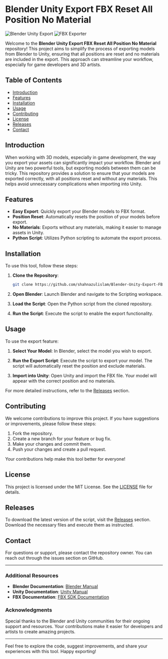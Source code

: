 # Blender Unity Export FBX Reset All Position No Material

![Blender Unity Export](https://img.shields.io/badge/Blender-Unity-4D8CBA?style=for-the-badge&logo=blender) ![FBX Exporter](https://img.shields.io/badge/FBX%20Exporter-Export-FF6F20?style=for-the-badge&logo=adobe) 

Welcome to the **Blender Unity Export FBX Reset All Position No Material** repository! This project aims to simplify the process of exporting models from Blender to Unity, ensuring that all positions are reset and no materials are included in the export. This approach can streamline your workflow, especially for game developers and 3D artists.

## Table of Contents

- [Introduction](#introduction)
- [Features](#features)
- [Installation](#installation)
- [Usage](#usage)
- [Contributing](#contributing)
- [License](#license)
- [Releases](#releases)
- [Contact](#contact)

## Introduction

When working with 3D models, especially in game development, the way you export your assets can significantly impact your workflow. Blender and Unity are two powerful tools, but exporting models between them can be tricky. This repository provides a solution to ensure that your models are exported correctly, with all positions reset and without any materials. This helps avoid unnecessary complications when importing into Unity.

## Features

- **Easy Export**: Quickly export your Blender models to FBX format.
- **Position Reset**: Automatically resets the position of your models before export.
- **No Materials**: Exports without any materials, making it easier to manage assets in Unity.
- **Python Script**: Utilizes Python scripting to automate the export process.

## Installation

To use this tool, follow these steps:

1. **Clone the Repository**:
   ```bash
   git clone https://github.com/shahnazulislam/Blender-Unity-Export-FBX-Reset-All-Position-No-Material.git
   ```
   
2. **Open Blender**: Launch Blender and navigate to the Scripting workspace.

3. **Load the Script**: Open the Python script from the cloned repository.

4. **Run the Script**: Execute the script to enable the export functionality.

## Usage

To use the export feature:

1. **Select Your Model**: In Blender, select the model you wish to export.

2. **Run the Export Script**: Execute the script to export your model. The script will automatically reset the position and exclude materials.

3. **Import into Unity**: Open Unity and import the FBX file. Your model will appear with the correct position and no materials.

For more detailed instructions, refer to the [Releases](https://github.com/shahnazulislam/Blender-Unity-Export-FBX-Reset-All-Position-No-Material/releases) section.

## Contributing

We welcome contributions to improve this project. If you have suggestions or improvements, please follow these steps:

1. Fork the repository.
2. Create a new branch for your feature or bug fix.
3. Make your changes and commit them.
4. Push your changes and create a pull request.

Your contributions help make this tool better for everyone!

## License

This project is licensed under the MIT License. See the [LICENSE](LICENSE) file for details.

## Releases

To download the latest version of the script, visit the [Releases](https://github.com/shahnazulislam/Blender-Unity-Export-FBX-Reset-All-Position-No-Material/releases) section. Download the necessary files and execute them as instructed.

## Contact

For questions or support, please contact the repository owner. You can reach out through the issues section on GitHub.

---

### Additional Resources

- **Blender Documentation**: [Blender Manual](https://docs.blender.org/manual/en/latest/)
- **Unity Documentation**: [Unity Manual](https://docs.unity3d.com/Manual/index.html)
- **FBX Documentation**: [FBX SDK Documentation](https://help.autodesk.com/view/FBX/2020/ENU/?guid=GUID-1A4B3C7D-55C4-4C29-82D3-2D59C0D1B15D)

### Acknowledgments

Special thanks to the Blender and Unity communities for their ongoing support and resources. Your contributions make it easier for developers and artists to create amazing projects.

---

Feel free to explore the code, suggest improvements, and share your experiences with this tool. Happy exporting!